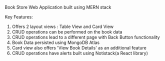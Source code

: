 Book Store Web Application built using MERN stack

Key Features:
1. Offers 2 layout views : Table View and Card View
2. CRUD operations can be performed on the book data
3. CRUD operations lead to a different page with Back Button functionality
4. Book Data persisted using MongoDB Atlas
5. Card view also offers 'View Book Details' as an additional feature
6. CRUD operations have alerts built using Notistack(a React library)
